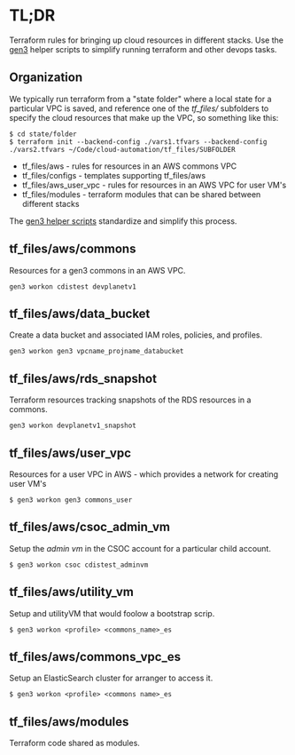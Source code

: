 # TL;DR

Terraform rules for bringing up cloud resources in different stacks.  Use the [gen3](../gen3/README.md) 
helper scripts to simplify running terraform and other
devops tasks.

## Organization

We typically run terraform from a "state folder" where a local state for a particular VPC is saved, and reference one of the *tf_files/* subfolders to specify the cloud resources that make up the VPC, so something like this:

```
$ cd state/folder
$ terraform init --backend-config ./vars1.tfvars --backend-config ./vars2.tfvars ~/Code/cloud-automation/tf_files/SUBFOLDER
```

* tf_files/aws - rules for resources in an AWS commons VPC
* tf_files/configs - templates supporting tf_files/aws
* tf_files/aws_user_vpc - rules for resources in an AWS VPC for user VM's
* tf_files/modules - terraform modules that can be shared between different stacks

The [gen3 helper scripts](../gen3/README.md) standardize and simplify this process.

## tf_files/aws/commons

Resources for a gen3 commons in an AWS VPC.
```
gen3 workon cdistest devplanetv1
```

## tf_files/aws/data_bucket

Create a data bucket and associated IAM roles, policies, and profiles.
```
gen3 workon gen3 vpcname_projname_databucket
```

## tf_files/aws/rds_snapshot

Terraform resources tracking snapshots of the RDS resources in a commons.
```
gen3 workon devplanetv1_snapshot
```

## tf_files/aws/user_vpc

Resources for a user VPC in AWS - which provides a network for creating user VM's
```
$ gen3 workon gen3 commons_user
```

## tf_files/aws/csoc_admin_vm

Setup the *admin vm* in the CSOC account for a particular child account.
```
$ gen3 workon csoc cdistest_adminvm
```

## tf_files/aws/utility_vm

Setup and utilityVM that would foolow a bootstrap scrip.
```
$ gen3 workon <profile> <commons_name>_es
```

## tf_files/aws/commons_vpc_es

Setup an ElasticSearch cluster for arranger to access it.
```
$ gen3 workon <profile> <commons name>_es
```

## tf_files/aws/modules

Terraform code shared as modules.

